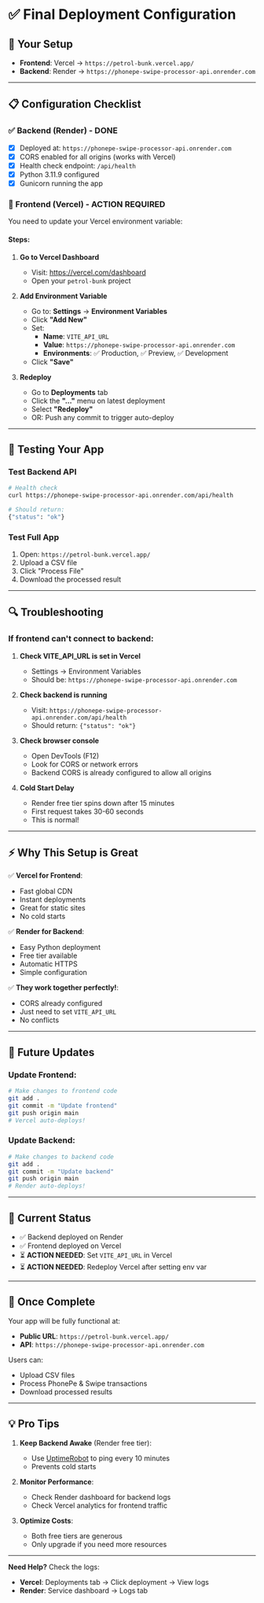 # ✅ Final Deployment Configuration

## 🎯 Your Setup

- **Frontend**: Vercel → `https://petrol-bunk.vercel.app/`
- **Backend**: Render → `https://phonepe-swipe-processor-api.onrender.com`

---

## 📋 Configuration Checklist

### ✅ Backend (Render) - DONE
- [x] Deployed at: `https://phonepe-swipe-processor-api.onrender.com`
- [x] CORS enabled for all origins (works with Vercel)
- [x] Health check endpoint: `/api/health`
- [x] Python 3.11.9 configured
- [x] Gunicorn running the app

### 🔄 Frontend (Vercel) - ACTION REQUIRED

You need to update your Vercel environment variable:

#### Steps:

1. **Go to Vercel Dashboard**
   - Visit: https://vercel.com/dashboard
   - Open your `petrol-bunk` project

2. **Add Environment Variable**
   - Go to: **Settings** → **Environment Variables**
   - Click **"Add New"**
   - Set:
     - **Name**: `VITE_API_URL`
     - **Value**: `https://phonepe-swipe-processor-api.onrender.com`
     - **Environments**: ✅ Production, ✅ Preview, ✅ Development
   - Click **"Save"**

3. **Redeploy**
   - Go to **Deployments** tab
   - Click the **"..."** menu on latest deployment
   - Select **"Redeploy"**
   - OR: Push any commit to trigger auto-deploy

---

## 🧪 Testing Your App

### Test Backend API
```bash
# Health check
curl https://phonepe-swipe-processor-api.onrender.com/api/health

# Should return:
{"status": "ok"}
```

### Test Full App
1. Open: `https://petrol-bunk.vercel.app/`
2. Upload a CSV file
3. Click "Process File"
4. Download the processed result

---

## 🔍 Troubleshooting

### If frontend can't connect to backend:

1. **Check VITE_API_URL is set in Vercel**
   - Settings → Environment Variables
   - Should be: `https://phonepe-swipe-processor-api.onrender.com`

2. **Check backend is running**
   - Visit: `https://phonepe-swipe-processor-api.onrender.com/api/health`
   - Should return: `{"status": "ok"}`

3. **Check browser console**
   - Open DevTools (F12)
   - Look for CORS or network errors
   - Backend CORS is already configured to allow all origins

4. **Cold Start Delay**
   - Render free tier spins down after 15 minutes
   - First request takes 30-60 seconds
   - This is normal!

---

## ⚡ Why This Setup is Great

✅ **Vercel for Frontend**:
- Fast global CDN
- Instant deployments
- Great for static sites
- No cold starts

✅ **Render for Backend**:
- Easy Python deployment
- Free tier available
- Automatic HTTPS
- Simple configuration

✅ **They work together perfectly!**:
- CORS already configured
- Just need to set `VITE_API_URL`
- No conflicts

---

## 🔄 Future Updates

### Update Frontend:
```bash
# Make changes to frontend code
git add .
git commit -m "Update frontend"
git push origin main
# Vercel auto-deploys!
```

### Update Backend:
```bash
# Make changes to backend code
git add .
git commit -m "Update backend"
git push origin main
# Render auto-deploys!
```

---

## 📝 Current Status

- ✅ Backend deployed on Render
- ✅ Frontend deployed on Vercel
- ⏳ **ACTION NEEDED**: Set `VITE_API_URL` in Vercel
- ⏳ **ACTION NEEDED**: Redeploy Vercel after setting env var

---

## 🎉 Once Complete

Your app will be fully functional at:
- **Public URL**: `https://petrol-bunk.vercel.app/`
- **API**: `https://phonepe-swipe-processor-api.onrender.com`

Users can:
- Upload CSV files
- Process PhonePe & Swipe transactions
- Download processed results

---

## 💡 Pro Tips

1. **Keep Backend Awake** (Render free tier):
   - Use [UptimeRobot](https://uptimerobot.com/) to ping every 10 minutes
   - Prevents cold starts

2. **Monitor Performance**:
   - Check Render dashboard for backend logs
   - Check Vercel analytics for frontend traffic

3. **Optimize Costs**:
   - Both free tiers are generous
   - Only upgrade if you need more resources

---

**Need Help?** Check the logs:
- **Vercel**: Deployments tab → Click deployment → View logs
- **Render**: Service dashboard → Logs tab

